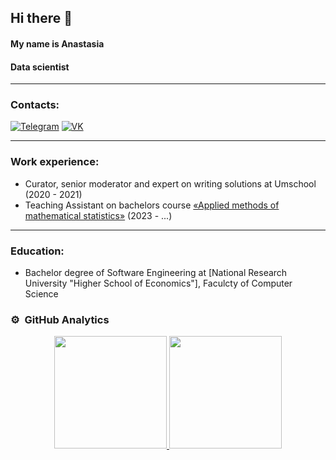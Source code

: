 ## Hi there 👋

#### My name is Anastasia
#### Data scientist

---
### Contacts:
[![Telegram](https://img.shields.io/badge/telegram-1DA1F2?logo=telegram&style=for-the-badge&logoColor=fff)](https://t.me/Sunday_18)
[![VK](https://img.shields.io/badge/VK-4b74a2?logo=vk&style=for-the-badge&logoColor=fff)](https://vk.com/sunday_18)

---
### Work experience:
- Curator, senior moderator and expert on writing solutions at Umschool (2020 - 2021)
- Teaching Assistant on bachelors course [«Applied methods of mathematical statistics»](https://www.hse.ru/ba/se/courses/646517012.html) (2023 - ...)

---
### Education:
- Bachelor degree of Software Engineering at [National Research University "Higher School of Economics"], Faculcty of Computer Science

### ⚙️ &nbsp;GitHub Analytics

<p align="center">
<a href="https://github.com/AVS1508">
  <img height="180em" src="https://github-readme-stats-eight-theta.vercel.app/api?username=ANasykhova&show_icons=true&theme=algolia&include_all_commits=true&count_private=true"/>
  <img height="180em" src="https://github-readme-stats-eight-theta.vercel.app/api/top-langs/?username=ANasykhova&layout=compact&langs_count=8&theme=algolia"/>
</a>
</p>
